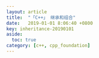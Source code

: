```yaml
---
layout: article
title:  "「C++」 继承和组合"
date:   2019-01-01 8:06:40 +0800
key: inheritance-20190101
aside:
  toc: true
category: [c++, cpp_foundation]
---
```

